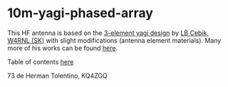 # 10m-yagi-phased-array

This HF antenna is based on the [3-element yagi design](https://antenna2.github.io/cebik/content/a10/ant53.html) by [LB Cebik, W4RNL (SK)](https://www.qcwa.org/w4rnl-13211-sk.htm) with slight modifications (antenna element materials). Many more of his works can be found [here](https://antenna2.github.io/cebik/content/bookant.html).

Table of contents [here](Table-of-contents.md)

73 de Herman Tolentino, KQ4ZGQ

